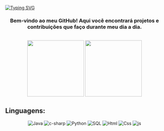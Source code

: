 [![Typing SVG](https://readme-typing-svg.herokuapp.com/?color=FFFFFF&size=35&center=true&vCenter=true&width=1000&lines=Olá,+Meu+Nome+é+Thiago!;Desenvolvedor+Backend!;Seja+Bem+Vindo!+:%29)](https://git.io/typing-svg)

<h3 align="center">Bem-vindo ao meu GitHub! Aqui você encontrará projetos e contribuições que faço durante meu dia a dia.</h3><br>

<div align="center">
    <img height="180em" src="https://github-readme-stats.vercel.app/api?username=ThIaGoOLuiZz&show_icons=true&theme=react&count_private=true">
    <img height="180em" src="https://github-readme-stats.vercel.app/api/top-langs?username=ThIaGoOLuiZz&show_icons=true&locale=en&layout=compact&theme=react">
</div>

## Linguagens:

<div style="display: inline_block" align="center">
  <img align="center" alt="Java" src="https://img.shields.io/badge/Java-ED8B00?style=for-the-badge&logo=openjdk&logoColor=white" />
  <img align="center" alt="c-sharp" src="https://img.shields.io/badge/C%23-239120?style=for-the-badge&logo=c-sharp&logoColor=white" />
  <img align="center" alt="Python" src="https://img.shields.io/badge/Python-14354C?style=for-the-badge&logo=python&logoColor=white" />
  <img align="center" alt="SQL" src="https://img.shields.io/badge/MySQL-00000F?style=for-the-badge&logo=mysql&logoColor=white" />
  <img align="center" alt="Html" src="https://img.shields.io/badge/HTML5-E34F26?style=for-the-badge&logo=html5&logoColor=white" />
  <img align="center" alt="Css" src="https://img.shields.io/badge/CSS3-1572B6?style=for-the-badge&logo=css3&logoColor=white" />
  <img align="center" alt="js" src="https://img.shields.io/badge/JavaScript-323330?style=for-the-badge&logo=javascript&logoColor=F7DF1E" />
</div><br/><br/>
